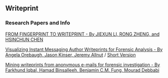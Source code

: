 ## Writeprint
### Research Papers and Info
[FROM FINGERPRINT TO WRITEPRINT - By JIEXUN LI, RONG ZHENG, and HSINCHUN CHEN](http://www.disciplineoforganizing.org/wp-content/uploads/2013/01/FingerprintToWriteprint.pdf)

[Visualizing Instant Messaging Author Writeprints for Forensic Analysis - By Angela Orebaugh, Jason Kinser, Jeremy Allnut](https://pdfs.semanticscholar.org/2b51/59273bc9cfb113b48d82cc07d213d23eca6e.pdf) / [Short Version](https://www.csiac.org/journal-article/cyber-profiling-using-instant-messaging-author-writeprints-for-cybercrime-investigations/)

[Mining writeprints from anonymous e-mails for forensic investigation - By Farkhund Iqbal, Hamad Binsalleeh, Benjamin C.M. Fung, Mourad Debbabi](http://dmas.lab.mcgill.ca/fung/pub/IBFD10di.pdf)
